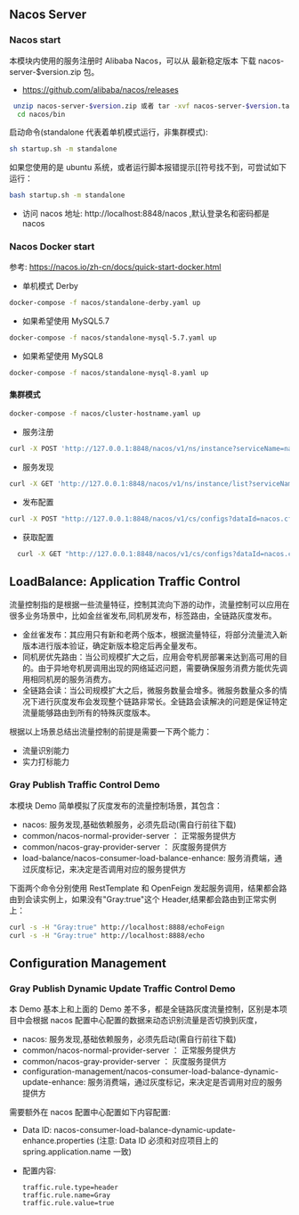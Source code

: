 ## Nacos Server

### Nacos start

本模块内使用的服务注册时 Alibaba Nacos，可以从 最新稳定版本 下载 nacos-server-$version.zip 包。

- https://github.com/alibaba/nacos/releases

```sh
 unzip nacos-server-$version.zip 或者 tar -xvf nacos-server-$version.tar.gz
  cd nacos/bin
```

启动命令(standalone 代表着单机模式运行，非集群模式):

```sh
sh startup.sh -m standalone
```

如果您使用的是 ubuntu 系统，或者运行脚本报错提示[[符号找不到，可尝试如下运行：

```sh
bash startup.sh -m standalone
```

- 访问 nacos 地址: http://localhost:8848/nacos ,默认登录名和密码都是 nacos

### Nacos Docker start

参考:
https://nacos.io/zh-cn/docs/quick-start-docker.html

- 单机模式 Derby

```sh
docker-compose -f nacos/standalone-derby.yaml up
```

- 如果希望使用 MySQL5.7

```sh
docker-compose -f nacos/standalone-mysql-5.7.yaml up
```

- 如果希望使用 MySQL8

```sh
docker-compose -f nacos/standalone-mysql-8.yaml up
```

#### 集群模式

```sh
docker-compose -f nacos/cluster-hostname.yaml up
```

- 服务注册

```sh
curl -X POST 'http://127.0.0.1:8848/nacos/v1/ns/instance?serviceName=nacos.naming.serviceName&ip=20.18.7.10&port=8080'
```

- 服务发现

```sh
curl -X GET 'http://127.0.0.1:8848/nacos/v1/ns/instance/list?serviceName=nacos.naming.serviceName'
```

- 发布配置

```sh
curl -X POST "http://127.0.0.1:8848/nacos/v1/cs/configs?dataId=nacos.cfg.dataId&group=test&content=helloWorld"
```

- 获取配置

```sh
  curl -X GET "http://127.0.0.1:8848/nacos/v1/cs/configs?dataId=nacos.cfg.dataId&group=test"
```

## LoadBalance: Application Traffic Control

流量控制指的是根据一些流量特征，控制其流向下游的动作，流量控制可以应用在很多业务场景中，比如金丝雀发布,同机房发布，标签路由，全链路灰度发布。

- 金丝雀发布：其应用只有新和老两个版本，根据流量特征，将部分流量流入新版本进行版本验证，确定新版本稳定后再全量发布。
- 同机房优先路由：当公司规模扩大之后，应用会夸机房部署来达到高可用的目的。由于异地夸机房调用出现的网络延迟问题，需要确保服务消费方能优先调用相同机房的服务消费方。
- 全链路会读：当公司规模扩大之后，微服务数量会增多。微服务数量众多的情况下进行灰度发布会发现整个链路非常长。全链路会读解决的问题是保证特定流量能够路由到所有的特殊灰度版本。

根据以上场景总结出流量控制的前提是需要一下两个能力：

- 流量识别能力
- 实力打标能力

### Gray Publish Traffic Control Demo

本模块 Demo 简单模拟了灰度发布的流量控制场景，其包含：

- nacos: 服务发现,基础依赖服务，必须先启动(需自行前往下载)
- common/nacos-normal-provider-server ： 正常服务提供方
- common/nacos-gray-provider-server ： 灰度服务提供方
- load-balance/nacos-consumer-load-balance-enhance: 服务消费端，通过灰度标记，来决定是否调用对应的服务提供方

下面两个命令分别使用 RestTemplate 和 OpenFeign 发起服务调用，结果都会路由到会读实例上，如果没有"Gray:true"这个 Header,结果都会路由到正常实例上：

```sh
curl -s -H "Gray:true" http://localhost:8888/echoFeign
curl -s -H "Gray:true" http://localhost:8888/echo
```

## Configuration Management

### Gray Publish Dynamic Update Traffic Control Demo

本 Demo 基本上和上面的 Demo 差不多，都是全链路灰度流量控制，区别是本项目中会根据 nacos 配置中心配置的数据来动态识别流量是否切换到灰度，

- nacos: 服务发现,基础依赖服务，必须先启动(需自行前往下载)
- common/nacos-normal-provider-server ： 正常服务提供方
- common/nacos-gray-provider-server ： 灰度服务提供方
- configuration-management/nacos-consumer-load-balance-dynamic-update-enhance: 服务消费端，通过灰度标记，来决定是否调用对应的服务提供方

需要额外在 nacos 配置中心配置如下内容配置:

- Data ID: nacos-consumer-load-balance-dynamic-update-enhance.properties
  (注意: Data ID 必须和对应项目上的 spring.application.name 一致)

- 配置内容:
  ```properties
  traffic.rule.type=header
  traffic.rule.name=Gray
  traffic.rule.value=true
  ```
